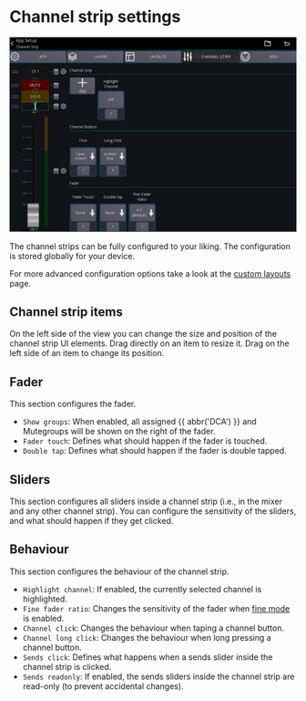 # Channel strip settings

![Channel strip settings](../img/settings/channel-strip.png)

The channel strips can be fully configured to your liking. The configuration is stored globally for your device.

For more advanced configuration options take a look at the [custom layouts](../custom-layouts.md) page.

## Channel strip items

On the left side of the view you can change the size and position of the channel strip UI elements.
Drag directly on an item to resize it. Drag on the left side of an item to change its position.

## Fader

This section configures the fader.

- `Show groups`: When enabled, all assigned {{ abbr('DCA') }} and Mutegroups will be shown on the right of the fader.
- `Fader touch`: Defines what should happen if the fader is touched.
- `Double tap`: Defines what should happen if the fader is double tapped.

## Sliders

This section configures all sliders inside a channel strip (i.e., in the mixer and any other channel strip).
You can configure the sensitivity of the sliders, and what should happen if they get clicked.

## Behaviour

This section configures the behaviour of the channel strip.

- `Highlight channel`: If enabled, the currently selected channel is highlighted.
- `Fine fader ratio`: Changes the sensitivity of the fader when [fine mode](/ui-controls/#fine-mode) is enabled.
- `Channel click`: Changes the behaviour when taping a channel button.
- `Channel long click`: Changes the behaviour when long pressing a channel button.
- `Sends click`: Defines what happens when a sends slider inside the channel strip is clicked.
- `Sends readonly`: If enabled, the sends sliders inside the channel strip are read-only (to prevent accidental
  changes).